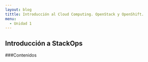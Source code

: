 ```yaml
---
layout: blog
tittle: Introducción al Cloud Computing. OpenStack y OpenShift.
menu:
  - Unidad 1
---
```

## Introducción a StackOps

###Contenidos

